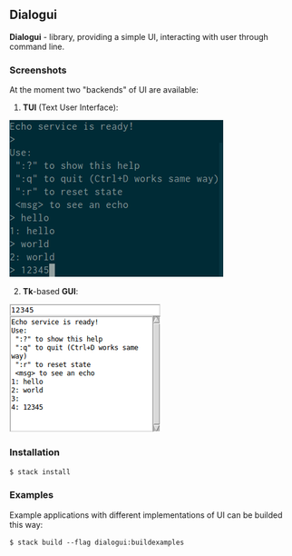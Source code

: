 ## Dialogui

**Dialogui** - library, providing a simple UI, interacting with user through command line.

### Screenshots

At the moment two "backends" of UI are available:

1. **TUI** (Text User Interface):

<img src="./examples/hecho-tui.png" alt="TUI">

2. **Tk**-based **GUI**:

<img src="./examples/hecho-tk.png" alt="GUI">

### Installation

```shell
$ stack install
```

### Examples

Example applications with different implementations of UI can be builded this way:
```shell
$ stack build --flag dialogui:buildexamples
```

